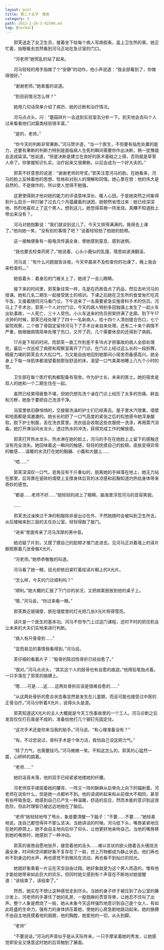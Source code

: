 ```yaml
---
layout: post
title: 第二十五节　推倒
category: 5
path: 2012-1-26-5-02500.md
tag: [normal]
---
```


　　郭芙送走了女卫生员，接着坐下给每个病人写病假条，盖上卫生所的章。她正忙着，抬眼看去忽然看到河马正站在急诊室的门口。

　　“河老师”她慌乱的站了起来。

　　河马轻轻的用手指做了个“安静”的动作。他小声说道：“我全部看到了，你做得很好。”

　　“谢谢老师。”她害羞的说道。

　　“到目前情况怎么样？”

　　她用几句话简单介绍了病历、她的诊断和治疗情况。

　　河马点点头，问：“蘑菇碎片一会送到实验室去分析一下。到天地会去叫个人过来看看他们对菌类经验很丰富。”

　　“是的，老师。”

　　“你今天的判断非常果断。”河马赞许道，“当一个医生，不但要有临危处置的能力，还要有果断的判断力特别是面临病人生死的瞬间需要你作出决断，稍一犹豫就会造成延误。”他说道，“但是决断是建立在良好的医术基础之上得，否则就是草菅人命了。你掌握知识扎实，治疗起来又很果断。以后会成为一个好大夫的。”

　　郭芙不好意思的说道：“谢谢老师的夸奖。”郭芙注意河马的脸。在她看来，河马的脸上反映着他的思想、性格和对别人的理解和同情。她心里在想：他的伟大是自然的，不是做作的，所以使人觉得不勉强。

　　这更使得刚才他对她的能力的评语意味深长、暖人心田。于是她突然之间象得到什么启示一样打破了过去几个月蕴藏着的谜团，她顿然省悟过来：她已经深深地、热烈地喜欢上了这个男人。想到这儿，她觉得耳根一阵发烧。真糟不知道脸上带出来没有？。

　　河马对她抱歉说：“我们就谈到这儿了。今天又排得满满的。我得去上课了。”他向她一笑，“没有别的事情了吧？”说着轻轻拍了拍她的脸颊。

　　这一接触便象有一股电流传遍全身，使她感到窒息、感到迷惘。

　　“我也要去检查药房了。”她说着，心头小鹿似的乱撞，情思如波涛翻滚。

　　河马说：“有什么问题就告诉我，今天早晨来不及检查你的功课了，晚上我会来检查的。。”

　　她低着头：着身后的门被关上了，她闭了一会儿眼睛。

　　接下来的时间里，郭芙象往常一样，先是在药房盘点了药品，然后去听河马的授课。她和几名二期生一起接受医士的培训。下课之后她在卫生所的食堂匆忙吃完午饭，又接着随同河马看门诊。下午送来了一名需要紧急实施骨科手术的伤员。河马上了手术台，郭芙一个人对付门诊。今天的病人特别多田独镇上发生了一起火车出轨事故，一人死亡，三十人受伤。小火车送来的伤员担架挤满了走廊。到下午17点钟的时候，郭芙已经处理了了四十一名新病人，给十四个人清创缝合伤口，七个留院观察，二个做了骨固定留待河马下了手术台亲自来处理，还有二十来个病情不严重，她根据病情简单处理了伤口，又开了药，几个需要休息的还得到了病假。

　　17点是下班的时间，而郭芙一直工作到差不多18点才把事故的病人全部处理完，最后一次巡视了病房和观察室离开了门诊。在门诊上经过这么长的一段折腾，精疲力竭的郭芙会大大松口气，为又能自由地回到她那间小宿舍而备感高兴。她全身上下每一块肌体都渴望着她那张舒适的床，渴望一口气美美地睡上八九个小时的觉。

　　卫生部在每个医疗机构都配备有宿舍。作为护士长，未来的医士。她的宿舍是双人的她和一个二期生住在一起。

　　虽然已经累得疲惫不堪，但她仍想先洗个澡在门诊上经历了太多的伤痛、鲜血和污秽，她急于要把自己洗涤干净。

　　浴室里依旧静悄悄的，交接替洗澡的护士们已经离去。屋子里水汽很重，墙壁和地面都是湿漉漉的。她长长的舒了一口气高度的紧张之后的松弛感令她浑身酸软。脱下护士制服，丢在洗衣筐里。洗衣组会收取这些衣服统一洗涤，再用蒸汽消毒。她打开淋浴间水龙头，透过热水的冲洗，获得完成工作的解放感。

　　郭芙打开热水龙头，热水淋在她的脸上，河马的手在在她脸上上留下的感触还没有完全消失。她回味着这一瞬间的触感，轻轻的抚摸自己的脸颊。皮肤变得异常的敏感……温暖的水流打在她的胸脯、小腹和大腿上……

　　“唔……”

　　郭芙深深叹一口气，皂角豆有千斤重似的，脱离她的手掉落在地上，她无力站在那里，后背靠在瓷砖的墙壁上支撑身体后背的冰凉感和前胸知道灼热给身体带来奇妙的感觉。

　　“都是……老师不好……”她轻轻的闭上了眼睛，脑海里浮现河马的音容笑貌。

　　……

　　郭芙洗过澡换过干净的制服除非是出诊在外，不然她随时会被叫到卫生所去。从后楼梯来到三层的主任办公室。轻轻得敲了敲门。

　　“进来”里面传来了河马浑厚的男中音。

　　她迟疑了片刻，又摸了摸自己的脸颊才推门走进去。见河马正对着墙上的读片橱观察着几张骨骼X光片。

　　“河老师。”她恭恭敬敬的叫道。

　　河马看了她一眼，目光却依旧紧盯着挂读片橱上的X光片。

　　“怎么样，今天的门诊顺利吗？”

　　“顺利。”她大概的汇报了下门诊的状况，又把病案册放到他的桌子上。

　　“嗯，”河马说，“你过来看一眼。”

　　郭芙靠近玻璃壁，嵌在墙壁里的灯光把几张X光片照得雪亮。

　　读片是一个医生的基本功。河马不但专门上过这门课程，还时不时的抓住机会让未来的大夫们实地来进行判断。

　　“病人有尺骨骨折……”

　　“显而易见的事情我看得到。”河马说。

　　芙仔细的看着片子：“股骨的陈旧性骨折已经自愈了。”

　　“很对。”河马点点头，“其实这个人的胫骨也有自愈的痕迹。”他用铅笔指点着。一只手落在了郭芙的胳膊上。

　　“嗯……可是……这……这两处骨折应该是很难自愈的……”

　　“从这两处骨折的愈合状态看显然是发生在儿童期，而且可能也接受过中医的正骨治疗。”河马分析着X光片，说得头头是道。

　　郭芙知道这X光片的主人大概就是今天工伤事故里的一个工人。河马诊断之后发现仅仅打石膏是不成的，准备给他打几个钢钉先固定住。

　　“这次手术还是你来当我的助手。”河马说，“有心理准备没有？”

　　“有。不过您说过，骨科手术是个体力活，我怕自己没这把力气。”

　　“除了力气，也需要技巧。”河马微微一笑。不知这怎么的，郭芙的心猛然一震，心砰砰的跳着。

　　“老师……”

　　她的话音未落，他的双手已经紧紧地搂她的纤腰。

　　河老师双手揉搓着她的腰背，一阵又一阵的酥麻从后脊向上向下的辐射着。河老师在说些什么，但是她一点都听不到。他的语调听起来和从前很大不相同，甚至有些呼吸急促。她感到自己已产生一种温暖，舒适的反应，然而本能的意识到这很危险，但此时理智已被远远地抛在了脑后。

　　“老师”她轻轻地甩了甩头，象是要清醒一下脑子：“不要……不要……”她轻柔地说，连自己都觉得并不那么坚决。当她讲话的时候。河马低下头，嘴唇紧紧地压在她的脖颈上，她不由自主地向后仰了仰头，让他更好地亲吻自己。当他的嘴唇移到她的嘴唇时，她感到了一种冲动。

　　郭芙的香唇自愿地张开，接受着他的舌头……难以言状的欲火随着舌头缠绕流遍全身，时间和空间都好象不复存在了一般，世上万物都成为静止状态。他们再也听不到身边的水声，再也感觉不到微风在流动，再也看不到灿烂的阳光。

　　她就好象乘着一片云在天空自由过翔。她好象就是为这个男人而造的，惟有他才能给她带来如此巨大的欢乐，但同时她又感到有个声音在不断地对她提醒道：“该结束了，该结束了。”

　　然而，她实在不想让这种感觉走到尽头。当她的身子终于被压到了办公室的藤沙发上，河老师的手罩住了她的乳房，一股翘麻的贯穿背脊，让她忍不住叫了出声。整个人象是燃烧了一般，她从未象今天这样强烈地意识到自己是个女人，有如此旺盛的生命力。强有力的身体挤压着她，使她的心房急剧地跳动起来。她的胳膊不由自主地抚摸着他的肩膀，他的胸膛，她爱他的一切，从头到脚。

　　“老师”

　　“不要说话，”河马的声音似乎是从天际传来，一只手摩挲着她的秀发，让她感觉即安全又惬意这时她的后背触到了藤面。